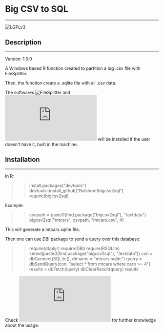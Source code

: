 ﻿# Big CSV to SQL
-----------------------------------------------------------------------------------------

![LGPLv3](https://img.shields.io/badge/Licence-LGPLv3-green.svg)

## Description
-----------------------------------------------------------------------------------------

Version: 1.0.0

A Windows based R function created to partition a big .csv file with FileSplitter.

Then, the function create a .sqlite file with all .csv data.

The softwares ![FileSplitter](https://github.com/dubasdey/File-Splitter) and ![SQLite](https://www.sqlite.org/index.html) will be installed if the user doesn't have it, built in the machine.


## Installation
-----------------------------------------------------------------------------------------

In R:

>> install.packages("devtools")
>> devtools::install_github("Bolshom/bigcsv2sql")
>> require(bigcsv2sql)

Example:

>> csvpath = paste0(find.package("bigcsv2sql"), "/extdata")
>> bigcsv2sql("mtcars", csvpath, "mtcars.csv", 4)

This will generate a mtcars.sqlite file.

Then one can use DBI package to send a query over this database:

>> require(dbplyr)
>> require(DBI)
>> require(RSQLite)
>> setwd(paste0(find.package("bigcsv2sql"), "/extdata"))
>> con = dbConnect(SQLite(), dbname = "mtcars.sqlite")
>> query = dbSendQuery(con, "select * from mtcars where carb >= 4")
>> results = dbFetch(query)
>> dbClearResult(query)
>> results

Check ![DBI documentation](https://cran.r-project.org/web/packages/DBI/DBI.pdf) for further knowledge about the usage.